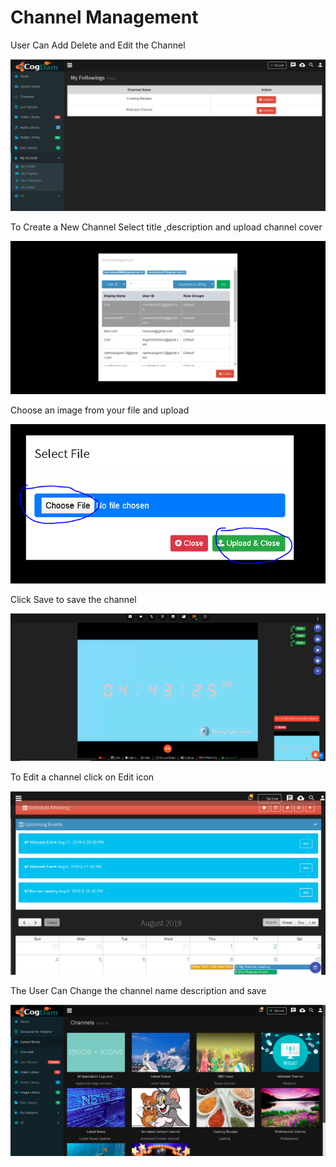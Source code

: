 # Channel Management

User Can Add Delete and Edit the Channel

![](../.gitbook/assets/image%20%28127%29.png)

To Create a New Channel Select title ,description and upload channel cover

![](../.gitbook/assets/image%20%28135%29.png)

Choose an image from your file and upload

![](../.gitbook/assets/image%20%28220%29.png)

Click Save to save the channel

![](../.gitbook/assets/image%20%2830%29.png)

To Edit a channel click on Edit icon

![](../.gitbook/assets/image%20%28177%29.png)

The User Can Change the channel name description and save

![](../.gitbook/assets/image%20%2842%29.png)

